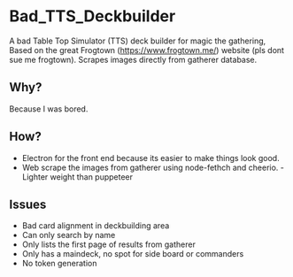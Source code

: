 # Bad_TTS_Deckbuilder

A bad Table Top Simulator (TTS) deck builder for magic the gathering, Based on the great Frogtown (https://www.frogtown.me/) website (pls dont sue me frogtown). Scrapes images directly from gatherer database.

<h2>Why?</h2>

Because I was bored.

<h2>How?</h2>

 - Electron for the front end because its easier to make things look good.
 - Web scrape the images from gatherer using node-fethch and cheerio.
    -Lighter weight than puppeteer
 
<h2>Issues</h2>

 - Bad card alignment in deckbuilding area
 - Can only search by name
 - Only lists the first page of results from gatherer
 - Only has a maindeck, no spot for side board or commanders
 - No token generation
